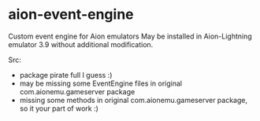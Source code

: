 aion-event-engine
=================

Custom event engine for Aion emulators
May be installed in Aion-Lightning emulator 3.9 without additional modification.

Src:
- package pirate full I guess :)
- may be missing some EventEngine files in original com.aionemu.gameserver package
- missing some methods in original com.aionemu.gameserver package, so it your part of work :)

